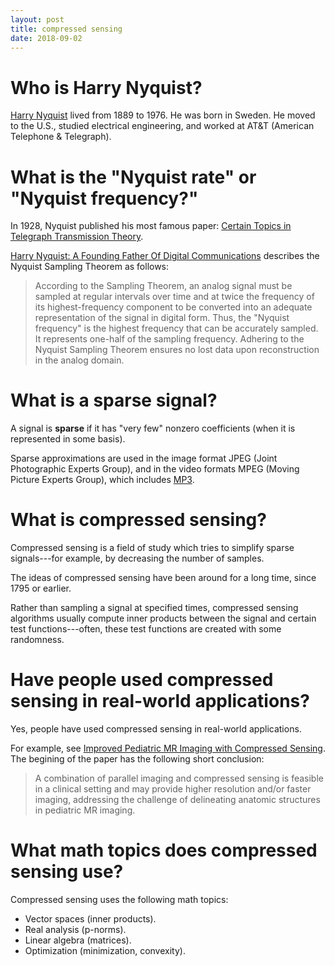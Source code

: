```yaml
---
layout: post
title: compressed sensing
date: 2018-09-02
---
```


# Who is Harry Nyquist?

[Harry Nyquist](https://www.electronicdesign.com/digital-ics/harry-nyquist-founding-father-digital-communications) lived from 1889 to 1976. He was born in Sweden. He moved to the U.S., studied electrical engineering, and worked at AT&T (American Telephone & Telegraph).

# What is the "Nyquist rate" or "Nyquist frequency?"

In 1928, Nyquist published his most famous paper: [Certain Topics in Telegraph Transmission Theory](https://monoskop.org/images/2/2e/Nyquist_Harry_1928_Certain_Topics_in_Telegraph_Transmission_Theory.pdf). 

[Harry Nyquist: A Founding Father Of Digital Communications](https://www.electronicdesign.com/digital-ics/harry-nyquist-founding-father-digital-communications) describes the Nyquist Sampling Theorem as follows:

> According to the Sampling Theorem, an analog signal must be sampled at regular intervals over time and at twice the frequency of its highest-frequency component to be converted into an adequate representation of the signal in digital form. Thus, the "Nyquist frequency" is the highest frequency that can be accurately sampled. It represents one-half of the sampling frequency. Adhering to the Nyquist Sampling Theorem ensures no lost data upon reconstruction in the analog domain.

# What is a sparse signal?

A signal is __sparse__ if it has "very few" nonzero coefficients (when it is represented in some basis).

Sparse approximations are used in the image format JPEG (Joint Photographic Experts Group), and in the video formats MPEG (Moving Picture Experts Group), which includes [MP3](https://www.loc.gov/preservation/digital/formats/fdd/fdd000012.shtml).

# What is compressed sensing?

Compressed sensing is a field of study which tries to simplify sparse signals---for example, by decreasing the number of samples.

The ideas of compressed sensing have been around for a long time, since 1795 or earlier.

Rather than sampling a signal at specified times, compressed sensing algorithms usually compute inner products between the signal and certain test functions---often, these test functions are created with some randomness.

# Have people used compressed sensing in real-world applications?

Yes, people have used compressed sensing in real-world applications.

For example, see [Improved Pediatric MR Imaging with Compressed Sensing](https://pubs.rsna.org/doi/10.1148/radiol.10091218). The begining of the paper has the following short conclusion:

> A combination of parallel imaging and compressed sensing is feasible in a clinical setting and may provide higher resolution and/or faster imaging, addressing the challenge of delineating anatomic structures in pediatric MR imaging.

# What math topics does compressed sensing use?

Compressed sensing uses the following math topics:

* Vector spaces (inner products).
* Real analysis (p-norms).
* Linear algebra (matrices).
* Optimization (minimization, convexity).
